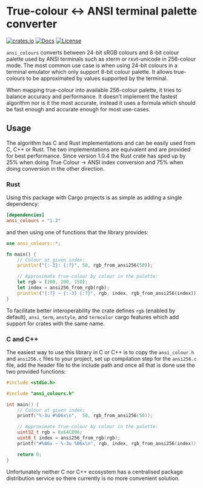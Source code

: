 # True-colour ↔ ANSI terminal palette converter

[![crates.io](https://img.shields.io/crates/v/ansi_colours)](https://crates.io/crates/ansi_colours)
[![Docs](https://docs.rs/ansi_colours/badge.svg)](https://docs.rs/ansi_colours)
[![License](https://img.shields.io/badge/license-LGPL-blue.svg)](https://github.com/mina86/ansi_colours/blob/master/LICENSE)

`ansi_colours` converts between 24-bit sRGB colours and 8-bit colour
palette used by ANSI terminals such as xterm or rxvt-unicode in
256-colour mode.  The most common use case is when using 24-bit
colours in a terminal emulator which only support 8-bit colour
palette.  It allows true-colours to be approximated by values
supported by the terminal.

When mapping true-colour into available 256-colour palette, it tries
to balance accuracy and performance.  It doesn’t implement the fastest
algorithm nor is it the most accurate, instead it uses a formula which
should be fast enough and accurate enough for most use-cases.

## Usage

The algorithm has C and Rust implementations and can be easily used
from C, C++ or Rust.  The two implementations are equivalent and are
provided for best performance.  Since version 1.0.4 the Rust crate has
sped up by 25% when doing True Colour → ANSI index conversion and 75%
when doing conversion in the other direction.

### Rust

Using this package with Cargo projects is as simple as adding a single
dependency:

```toml
[dependencies]
ansi_colours = "1.2"
```

and then using one of functions that the library provides:

```rust
use ansi_colours::*;

fn main() {
    // Colour at given index:
    println!("{:-3}: {:?}", 50, rgb_from_ansi256(50));

    // Approximate true-colour by colour in the palette:
    let rgb = (100, 200, 150);
    let index = ansi256_from_rgb(rgb);
    println!("{:?} ~ {:-3} {:?}", rgb, index, rgb_from_ansi256(index));
}
```

To facilitate better interoperability the crate defines `rgb` (enabled
by default), `ansi_term`, `anstyle`, and `termcolor` cargo features
which add support for crates with the same name.

### C and C++

The easiest way to use this library in C or C++ is to copy the
`ansi_colour.h` and `ansi256.c` files to your project, set up
compilation step for the `ansi256.c` file, add the header file to the
include path and once all that is done use the two provided functions:

```c
#include <stdio.h>

#include "ansi_colours.h"

int main() {
    // Colour at given index:
    printf("%-3u #%06x\n",  50, rgb_from_ansi256(50));

    // Approximate true-colour by colour in the palette:
    uint32_t rgb = 0x64C896;
    uint8_t index = ansi256_from_rgb(rgb);
    printf("#%06x ~ %-3u %06x\n", rgb, index, rgb_from_ansi256(index));

    return 0;
}
```

Unfortunately neither C nor C++ ecosystem has a centralised package
distribution service so there currently is no more convenient
solution.
